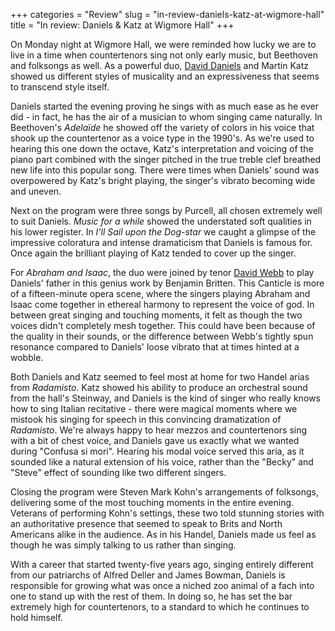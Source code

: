 +++
categories = "Review"
slug = "in-review-daniels-katz-at-wigmore-hall"
title = "In review: Daniels &amp; Katz at Wigmore Hall"
+++

On Monday night at Wigmore Hall, we were reminded how lucky we are to live in a time when countertenors sing not only early music, but Beethoven and folksongs as well. As a powerful duo, [David Daniels](/scene/people/david-daniels/) and Martin Katz showed us different styles of musicality and an expressiveness that seems to transcend style itself.

Daniels started the evening proving he sings with as much ease as he ever did - in fact, he has the air of a musician to whom singing came naturally. In Beethoven's *Adelaïde* he showed off the variety of colors in his voice that shook up the countertenor as a voice type in the 1990's. As we're used to hearing this one down the octave, Katz's interpretation and voicing of the piano part combined with the singer pitched in the true treble clef breathed new life into this popular song. There were times when Daniels' sound was overpowered by Katz's bright playing, the singer's vibrato becoming wide and uneven.

Next on the program were three songs by Purcell, all chosen extremely well to suit Daniels. *Music for a while* showed the understated soft qualities in his lower register. In *I'll Sail upon the Dog-star* we caught a glimpse of the impressive coloratura and intense dramaticism that Daniels is famous for. Once again the brilliant playing of Katz tended to cover up the singer.

For *Abraham and Isaac*, the duo were joined by tenor [David Webb](/scene/people/david-webb/) to play Daniels' father in this genius work by Benjamin Britten. This Canticle is more of a fifteen-minute opera scene, where the singers playing Abraham and Isaac come together in ethereal harmony to represent the voice of god. In between great singing and touching moments, it felt as though the two voices didn't completely mesh together. This could have been because of the quality in their sounds, or the difference between Webb's tightly spun resonance compared to Daniels' loose vibrato that at times hinted at a wobble. 

Both Daniels and Katz seemed to feel most at home for two Handel arias from *Radamisto*. Katz showed his ability to produce an orchestral sound from the hall's Steinway, and Daniels is the kind of singer who really knows how to sing Italian recitative - there were magical moments where we mistook his singing for speech in this convincing dramatization of *Radamisto*. We're always happy to hear mezzos and countertenors sing with a bit of chest voice, and Daniels gave us exactly what we wanted during "Confusa si mori". Hearing his modal voice served this aria, as it sounded like a natural extension of his voice, rather than the "Becky" and "Steve" effect of sounding like two different singers.

Closing the program were Steven Mark Kohn's arrangements of folksongs, delivering some of the most touching moments in the entire evening. Veterans of performing Kohn's settings, these two told stunning stories with an authoritative presence that seemed to speak to Brits and North Americans alike in the audience. As in his Handel, Daniels made us feel as though he was simply talking to us rather than singing.

With a career that started twenty-five years ago, singing entirely different from our patriarchs of Alfred Deller and James Bowman, Daniels is responsible for growing what was once a niched zoo animal of a fach into one to stand up with the rest of them. In doing so, he has set the bar extremely high for countertenors, to a standard to which he continues to hold himself.
